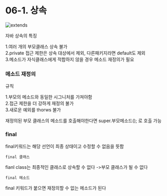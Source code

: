 # 06-1. 상속

![extends](https://user-images.githubusercontent.com/102217688/179448997-bae952d4-075f-4bf5-bad8-74aa61a94939.png)

자바 상속의 특징<p> 1.여러 개의 부모클래스 상속 불가  
2.private 접근 제한은 상속 대상에서 제외, 다른패키지라면 default도 제외   
3.메소드가 자식클래스에게 적합하지 않을 경우 메소드 재정의가 필요

<h3>메소드 재정의</h3>

규칙<p> 1.부모의 메소드와 동일한 시그니처를 가져야함   
  2.접근 제한을 더 강하게 재정의 불가   
  3.새로운 예외를 thorws 불가

재정의된 부모 클래스의 메소드를 호출해야한다면 super.부모메소드(); 로 호출 가능

<h3>final</h3>

final키워드는 해당 선언이 최종 상태이고 수정할 수 없음을 뜻함

`final 클래스` <p>

fianl class는 최종적인 클래스로 상속할 수 없다
->부모 클래스가 될 수 없다

`final 메소드`<p>

final 키워드가 붙으면 재정의할 수 없는 메소드가 된다

